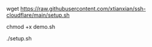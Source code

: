 wget https://raw.githubusercontent.com/xtianxian/ssh-cloudflare/main/setup.sh

chmod +x demo.sh

./setup.sh
